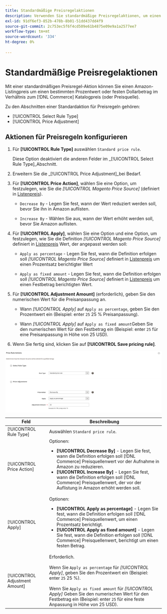 ```yaml
---
title: Standardmäßige Preisregelaktionen
description: Verwenden Sie standardmäßige Preisregelaktionen, um einen Amazon-Listingpreis im Verhältnis zum Commerce-Katalogpreis (oder zur Preisquelle) zu erhöhen oder zu senken.
exl-id: 91df6ef3-852b-478b-8b01-51dd437dd4f9
source-git-commit: 2c753ec5f6f4cd509e61b4875e09e9a1a2577ee7
workflow-type: tm+mt
source-wordcount: '334'
ht-degree: 0%

---
```


# Standardmäßige Preisregelaktionen

Mit einer standardmäßigen Preisregel-Aktion können Sie einen Amazon-Listingpreis um einen bestimmten Prozentwert oder festen Dollarbetrag im Verhältnis zum [!DNL Commerce] Katalogpreis (oder Preisquelle).

Zu den Abschnitten einer Standardaktion für Preisregeln gehören:

- [!UICONTROL Select Rule Type]
- [!UICONTROL Price Adjustment]

## Aktionen für Preisregeln konfigurieren

1. Für **[!UICONTROL Rule Type]** auswählen `Standard price rule`.

   Diese Option deaktiviert die anderen Felder im _[!UICONTROL Select Rule Type]_Abschnitt.

1. Erweitern Sie die _[!UICONTROL Price Adjustment]_bei Bedarf.

1. Für **[!UICONTROL Price Action]**, wählen Sie eine Option, um festzulegen, wie Sie die *[!UICONTROL Magento Price Source]* (definiert in [Listenpreis](./listing-price.md)).

   - `Decrease By` - Legen Sie fest, wann der Wert reduziert werden soll, bevor Sie ihn in Amazon auflisten.

   - `Increase By` - Wählen Sie aus, wann der Wert erhöht werden soll, bevor Sie Amazon auflisten.

1. Für **[!UICONTROL Apply]**, wählen Sie eine Option und eine Option, um festzulegen, wie Sie die Definition *[!UICONTROL Magento Price Source]* definiert in [Listenpreis](./listing-price.md) Wert, der angepasst werden soll:

   - `Apply as percentage` - Legen Sie fest, wann die Definition erfolgen soll *[!UICONTROL Magento Price Source]* definiert in [Listenpreis](./listing-price.md) um einen Prozentsatz berichtigter Wert

   - `Apply as fixed amount` - Legen Sie fest, wann die Definition erfolgen soll *[!UICONTROL Magento Price Source]* definiert in [Listenpreis](./listing-price.md) um einen Festbetrag berichtigten Wert.

1. Für **[!UICONTROL Adjustment Amount]** (erforderlich), geben Sie den numerischen Wert für die Preisanpassung an.

   - Wann *[!UICONTROL Apply]* auf `Apply as percentage`, geben Sie den Prozentwert ein (Beispiel: enter `25` 25 % Preisanpassung).

   - Wann *[!UICONTROL Apply]* auf `Apply as fixed amount`Geben Sie den numerischen Wert für den Festbetrag ein (Beispiel: enter `25` für eine Preisanpassung in Höhe von 25 USD).

1. Wenn Sie fertig sind, klicken Sie auf **[!UICONTROL Save pricing rule]**.

![Standardpreisregel](assets/ob-price-rule-action-standard-example.png)

| Feld | Beschreibung |
|---|---|
| [!UICONTROL Rule Type] | Auswählen `Standard price rule`. |
| [!UICONTROL Price Action] | Optionen:<ul><li>**[!UICONTROL Decrease By]** - Legen Sie fest, wann die Definition erfolgen soll [!DNL Commerce] Preisquellenwert vor der Aufnahme in Amazon zu reduzieren.</li><li>**[!UICONTROL Increase By]** - Legen Sie fest, wann die Definition erfolgen soll [!DNL Commerce] Preisquellenwert, der vor der Auflistung in Amazon erhöht werden soll.</li></ul> |
| [!UICONTROL Apply] | Optionen:<ul><li>**[!UICONTROL Apply as percentage]** - Legen Sie fest, wann die Definition erfolgen soll [!DNL Commerce] Preisquellenwert, um einen Prozentsatz berichtigt.</li><li>**[!UICONTROL Apply as fixed amount]** - Legen Sie fest, wann die Definition erfolgen soll [!DNL Commerce] Preisquellenwert, berichtigt um einen festen Betrag.</li></ul> |
| [!UICONTROL Adjustment Amount] | Erforderlich.<br><br>Wenn Sie `Apply as percentage` für *[!UICONTROL Apply]*, geben Sie den Prozentwert ein (Beispiel: enter `25` 25 %).<br><br>Wenn Sie `Apply as fixed amount` für *[!UICONTROL Apply]* Geben Sie den numerischen Wert für den Festbetrag ein (Beispiel: enter `25` für eine feste Anpassung in Höhe von 25 USD). |
